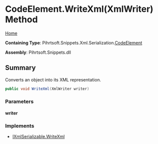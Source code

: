 <a name="_top"></a>

# CodeElement\.WriteXml\(XmlWriter\) Method

[Home](../../../../../../README.md#_top)

**Containing Type**: Pihrtsoft\.Snippets\.Xml\.Serialization\.[CodeElement](../README.md#_top)

**Assembly**: Pihrtsoft\.Snippets\.dll

## Summary

Converts an object into its XML representation\.

```csharp
public void WriteXml(XmlWriter writer)
```

### Parameters

#### writer

### Implements

* [IXmlSerializable.WriteXml](https://docs.microsoft.com/en-us/dotnet/api/system.xml.serialization.ixmlserializable.writexml)

